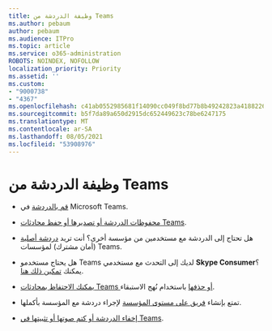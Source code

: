 ```yaml
---
title: وظيفة الدردشة من Teams
ms.author: pebaum
author: pebaum
ms.audience: ITPro
ms.topic: article
ms.service: o365-administration
ROBOTS: NOINDEX, NOFOLLOW
localization_priority: Priority
ms.assetid: ''
ms.custom:
- "9000738"
- "4367"
ms.openlocfilehash: c41ab0552985681f14090cc049f8bd77b8b49242823a418822674cd21dea0f77
ms.sourcegitcommit: b5f7da89a650d2915dc652449623c78be6247175
ms.translationtype: MT
ms.contentlocale: ar-SA
ms.lasthandoff: 08/05/2021
ms.locfileid: "53908976"
---
```

# <a name="teams-chat-functionality"></a>وظيفة الدردشة من Teams

- [قم بالدردشة](https://support.office.com/article/start-a-chat-in-teams-0c71b32b-c050-4930-a887-5afbe742b3d8) في Microsoft Teams.

- [محفوظات الدردشة أو تصديرها أو حفظ محادثات Teams](https://docs.microsoft.com/alchemyinsights/chat-history-in-microsoft-teams).

- هل تحتاج إلى الدردشة مع مستخدمين من مؤسسة أخرى؟ أنت تريد [دردشة أصلية](https://docs.microsoft.com/microsoftteams/native-chat-for-external-users) (أمان مشترك) لمؤسسات Teams.

- هل يحتاج مستخدمو Teams لديك إلى التحدث مع مستخدمي **Skype Consumer**؟ يمكنك [تمكين ذلك هنا](https://docs.microsoft.com/microsoftteams/manage-external-access#step-1---enable-your-organization-to-communicate-with-another-teams-organization). 

- [يمكنك الاحتفاظ بمحادثات Teams أو حذفها](https://docs.microsoft.com/microsoftteams/retention-policies) باستخدام نُهج الاستبقاء.

- تمتع بإنشاء [فريق على مستوى المؤسسة](https://docs.microsoft.com/microsoftteams/create-an-org-wide-team) لإجراء دردشة مع المؤسسة بأكملها.

- [إخفاء الدردشة أو كتم صوتها أو تثبيتها في Teams](https://support.office.com/article/hide-mute-or-pin-a-chat-in-teams-9aee02ef-713d-495b-8a73-9762d8e4b066).

